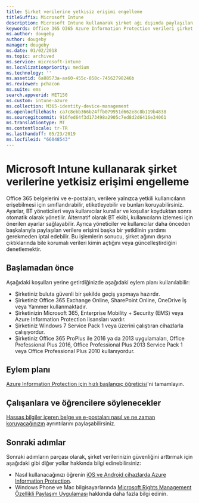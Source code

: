```yaml
---
title: Şirket verilerine yetkisiz erişimi engelleme
titleSuffix: Microsoft Intune
description: Microsoft Intune kullanarak şirket ağı dışında paylaşılan şirket verilerine yetkisiz erişimi engelleyin.
keywords: Office 365 O365 Azure Information Protection verileri şirket verilerini ağ dışında koruma
ms.author: dougeby
author: dougeby
manager: dougeby
ms.date: 01/02/2018
ms.topic: archived
ms.service: microsoft-intune
ms.localizationpriority: medium
ms.technology: ''
ms.assetid: 6a88573a-aa60-455c-858c-74562798246b
ms.reviewer: pchacon
ms.suite: ems
search.appverid: MET150
ms.custom: intune-azure
ms.collection: M365-identity-device-management
ms.openlocfilehash: ca7c8ebb366b24ffb079951d662e8c8b119b4838
ms.sourcegitcommit: 916fed64f3d173498a2905c7ed8d2d6416e34061
ms.translationtype: MT
ms.contentlocale: tr-TR
ms.lasthandoff: 05/23/2019
ms.locfileid: "66048543"
---
```

# <a name="prevent-unauthorized-access-to-company-data-using-microsoft-intune"></a>Microsoft Intune kullanarak şirket verilerine yetkisiz erişimi engelleme

Office 365 belgelerini ve e-postaları, verilere yalnızca yetkili kullanıcıların erişebilmesi için sınıflandırabilir, etiketleyebilir ve bunları koruyabilirsiniz. Ayarlar, BT yöneticileri veya kullanıcılar kurallar ve koşullar koyduktan sonra otomatik olarak yönetilir. Alternatif olarak BT ekibi, kullanıcıların izlemesi için önerilen ayarlar sağlayabilir. Ayrıca yöneticiler ve kullanıcılar daha önceden başkalarıyla paylaşılan verilere erişimi başka bir yetkilinin yardımı gerekmeden iptal edebilir. Bu işlemlerin sonucu, şirket ağının dışına çıktıklarında bile korumalı verileri kimin açtığını veya güncelleştirdiğini denetlemektir. 

## <a name="before-you-begin"></a>Başlamadan önce

Aşağıdaki koşulları yerine getirdiğinizde aşağıdaki eylem planı kullanılabilir:
* Şirketiniz buluta güvenli bir şekilde geçiş yapmaya hazırdır.
* Şirketiniz Office 365 Exchange Online, SharePoint Online, OneDrive İş veya Yammer kullanmaktadır.
* Şirketinizin Microsoft 365, Enterprise Mobility + Security (EMS) veya Azure Information Protection lisansları vardır.
* Şirketiniz Windows 7 Service Pack 1 veya üzerini çalıştıran cihazlarla çalışıyordur.
* Şirketiniz Office 365 ProPlus ile 2016 ya da 2013 uygulamaları, Office Professional Plus 2016, Office Professional Plus 2013 Service Pack 1 veya Office Professional Plus 2010 kullanıyordur.

## <a name="action-plan"></a>Eylem planı

[Azure Information Protection için hızlı başlangıç öğreticisi](https://docs.microsoft.com/information-protection/get-started/infoprotect-quick-start-tutorial)'ni tamamlayın.  

## <a name="what-to-tell-employees-and-students"></a>Çalışanlara ve öğrencilere söylenecekler

[Hassas bilgiler içeren belge ve e-postaları nasıl ve ne zaman koruyacağınızın](https://docs.microsoft.com/information-protection/deploy-use/help-users) ayrıntılarını paylaşabilirsiniz.

## <a name="next-steps"></a>Sonraki adımlar

Sonraki adımların parçası olarak, şirket verilerinizin güvenliğini arttırmak için aşağıdaki gibi diğer yollar hakkında bilgi edinebilirsiniz: 

* Nasıl kullanacağınızı öğrenin [iOS ve Android cihazlarda Azure Information Protection](https://docs.microsoft.com/information-protection/rms-client/mobile-app-faq).
* Windows Phone ve Mac bilgisayarlarında [Microsoft Rights Management Özellikli Paylaşım Uygulaması](https://technet.microsoft.com/dn451248) hakkında daha fazla bilgi edinin.
